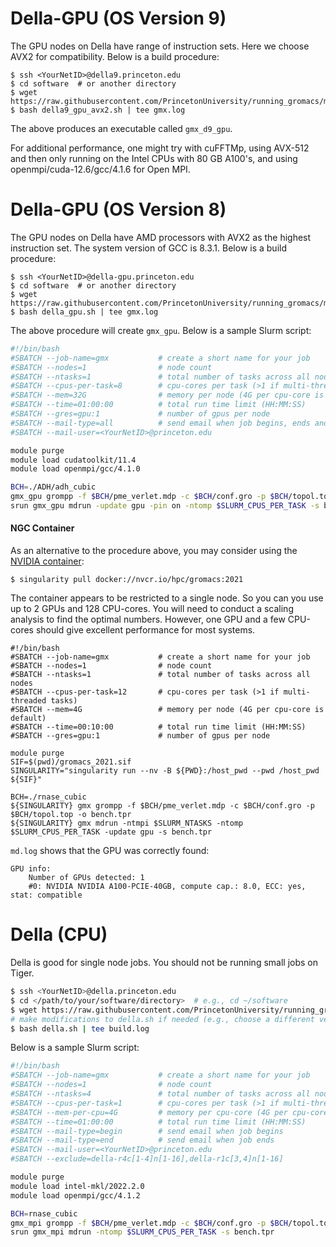 
# Della-GPU (OS Version 9)

The GPU nodes on Della have range of instruction sets. Here we choose AVX2 for compatibility. Below is a build procedure:

```
$ ssh <YourNetID>@della9.princeton.edu
$ cd software  # or another directory
$ wget https://raw.githubusercontent.com/PrincetonUniversity/running_gromacs/main/02_installation/ins/della/della9_gpu_avx2.sh
$ bash della9_gpu_avx2.sh | tee gmx.log
```

The above produces an executable called `gmx_d9_gpu`.

For additional performance, one might try with cuFFTMp, using AVX-512 and then only running on the Intel CPUs with 80 GB A100's, and using openmpi/cuda-12.6/gcc/4.1.6 for Open MPI.

# Della-GPU (OS Version 8)

The GPU nodes on Della have AMD processors with AVX2 as the highest instruction set. The system version of GCC is 8.3.1. Below is a build procedure:

```
$ ssh <YourNetID>@della-gpu.princeton.edu
$ cd software  # or another directory
$ wget https://raw.githubusercontent.com/PrincetonUniversity/running_gromacs/main/02_installation/ins/della/della_gpu.sh
$ bash della_gpu.sh | tee gmx.log
```

The above procedure will create `gmx_gpu`. Below is a sample Slurm script:

```bash
#!/bin/bash
#SBATCH --job-name=gmx           # create a short name for your job
#SBATCH --nodes=1                # node count
#SBATCH --ntasks=1               # total number of tasks across all nodes
#SBATCH --cpus-per-task=8        # cpu-cores per task (>1 if multi-threaded tasks)
#SBATCH --mem=32G                # memory per node (4G per cpu-core is default)
#SBATCH --time=01:00:00          # total run time limit (HH:MM:SS)
#SBATCH --gres=gpu:1             # number of gpus per node
#SBATCH --mail-type=all          # send email when job begins, ends and fails
#SBATCH --mail-user=<YourNetID>@princeton.edu

module purge
module load cudatoolkit/11.4
module load openmpi/gcc/4.1.0

BCH=./ADH/adh_cubic
gmx_gpu grompp -f $BCH/pme_verlet.mdp -c $BCH/conf.gro -p $BCH/topol.top -o bench.tpr
srun gmx_gpu mdrun -update gpu -pin on -ntomp $SLURM_CPUS_PER_TASK -s bench.tpr
```

#### NGC Container

As an alternative to the procedure above, you may consider using the [NVIDIA container](https://ngc.nvidia.com/catalog/containers/hpc:gromacs):

```
$ singularity pull docker://nvcr.io/hpc/gromacs:2021
```

The container appears to be restricted to a single node. So you can you use up to 2 GPUs and 128 CPU-cores. You will need to conduct a scaling analysis to find the optimal numbers. However, one GPU and a few CPU-cores should give excellent performance for most systems.

```
#!/bin/bash
#SBATCH --job-name=gmx           # create a short name for your job
#SBATCH --nodes=1                # node count
#SBATCH --ntasks=1               # total number of tasks across all nodes
#SBATCH --cpus-per-task=12       # cpu-cores per task (>1 if multi-threaded tasks)
#SBATCH --mem=4G                 # memory per node (4G per cpu-core is default)
#SBATCH --time=00:10:00          # total run time limit (HH:MM:SS)
#SBATCH --gres=gpu:1             # number of gpus per node

module purge
SIF=$(pwd)/gromacs_2021.sif
SINGULARITY="singularity run --nv -B ${PWD}:/host_pwd --pwd /host_pwd ${SIF}"

BCH=./rnase_cubic
${SINGULARITY} gmx grompp -f $BCH/pme_verlet.mdp -c $BCH/conf.gro -p $BCH/topol.top -o bench.tpr
${SINGULARITY} gmx mdrun -ntmpi $SLURM_NTASKS -ntomp $SLURM_CPUS_PER_TASK -update gpu -s bench.tpr
```

`md.log` shows that the GPU was correctly found:

```
GPU info:
    Number of GPUs detected: 1
    #0: NVIDIA NVIDIA A100-PCIE-40GB, compute cap.: 8.0, ECC: yes, stat: compatible
```

# Della (CPU)

Della is good for single node jobs. You should not be running small jobs on Tiger.

```bash
$ ssh <YourNetID>@della.princeton.edu
$ cd </path/to/your/software/directory>  # e.g., cd ~/software
$ wget https://raw.githubusercontent.com/PrincetonUniversity/running_gromacs/main/02_installation/ins/della/della.sh
# make modifications to della.sh if needed (e.g., choose a different version)
$ bash della.sh | tee build.log
```

Below is a sample Slurm script:

```bash
#!/bin/bash
#SBATCH --job-name=gmx           # create a short name for your job
#SBATCH --nodes=1                # node count
#SBATCH --ntasks=4               # total number of tasks across all nodes
#SBATCH --cpus-per-task=1        # cpu-cores per task (>1 if multi-threaded tasks)
#SBATCH --mem-per-cpu=4G         # memory per cpu-core (4G per cpu-core is default)
#SBATCH --time=01:00:00          # total run time limit (HH:MM:SS)
#SBATCH --mail-type=begin        # send email when job begins
#SBATCH --mail-type=end          # send email when job ends
#SBATCH --mail-user=<YourNetID>@princeton.edu
#SBATCH --exclude=della-r4c[1-4]n[1-16],della-r1c[3,4]n[1-16]

module purge
module load intel-mkl/2022.2.0
module load openmpi/gcc/4.1.2

BCH=rnase_cubic
gmx_mpi grompp -f $BCH/pme_verlet.mdp -c $BCH/conf.gro -p $BCH/topol.top -o bench.tpr
srun gmx_mpi mdrun -ntomp $SLURM_CPUS_PER_TASK -s bench.tpr
```

